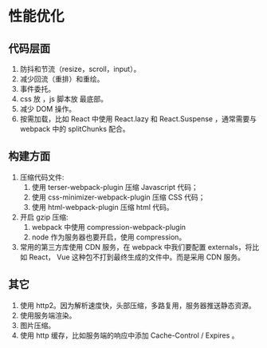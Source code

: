 # 性能优化

## 代码层面

1. 防抖和节流（resize，scroll，input）。
2. 减少回流（重排）和重绘。
3. 事件委托。
4. css 放 ，js 脚本放 最底部。
5. 减少 DOM 操作。
6. 按需加载，比如 React 中使用 React.lazy 和 React.Suspense ，通常需要与 webpack 中的 splitChunks 配合。

## 构建方面

1. 压缩代码文件:
    1. 使用 terser-webpack-plugin 压缩 Javascript 代码；
    2. 使用 css-minimizer-webpack-plugin 压缩 CSS 代码；
    3. 使用 html-webpack-plugin 压缩 html 代码。
2. 开启 gzip 压缩:
    1. webpack 中使用 compression-webpack-plugin
    2. node 作为服务器也要开启，使用 compression。
3. 常用的第三方库使用 CDN 服务，在 webpack 中我们要配置 externals，将比如 React， Vue 这种包不打到最终生成的文件中。而是采用 CDN 服务。

## 其它

1. 使用 http2。因为解析速度快，头部压缩，多路复用，服务器推送静态资源。
2. 使用服务端渲染。
3. 图片压缩。
4. 使用 http 缓存，比如服务端的响应中添加 Cache-Control / Expires 。
